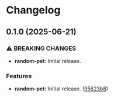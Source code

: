 # Changelog

## 0.1.0 (2025-06-21)


### ⚠ BREAKING CHANGES

* **random-pet:** Initial release.

### Features

* **random-pet:** Initial release. ([95623b8](https://github.com/SourceRootLabs/srl-terraform-modules/commit/95623b8af7296ef01e9fe6681e6f38e4c76a7bb8))
